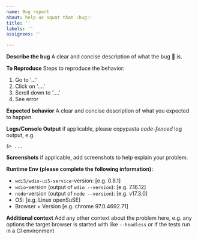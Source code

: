```yaml
---
name: Bug report
about: help us squat that :bug:!
title: ''
labels: ''
assignees: ''

---
```


**Describe the bug**
A clear and concise description of what the bug :bug: is.

**To Reproduce**
Steps to reproduce the behavior:
1. Go to '...'
2. Click on '....'
3. Scroll down to '....'
4. See error

**Expected behavior**
A clear and concise description of what you expected to happen.

**Logs/Console Output**
if applicable, please copypasta _code-fenced_ log output, e.g.
```shell
$> ...
```

**Screenshots**
if applicable, add screenshots to help explain your problem.

**Runtime Env (please complete the following information):**
- `wdi5/wdio-ui5-service`-version: [e.g. 0.8.1]
- `wdio`-version (output of `wdio --version`): [e.g. 7.16.12]
- `node`-version (output of `node --version`): [e.g. v17.3.0]
 - OS: [e.g. Linux openSuSE]
 - Browser + Version [e.g. chrome 97.0.4692.71]

**Additional context**
Add any other context about the problem here,
e.g. any options the target browser is started with like `--headless` or
if the tests run in a CI environment
